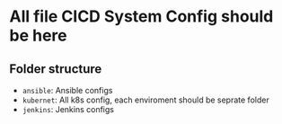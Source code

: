 # All file CICD System Config should be here
## Folder structure

- `ansible`: Ansible configs 
- `kubernet`: All k8s config, each enviroment should be seprate folder
- `jenkins`: Jenkins configs